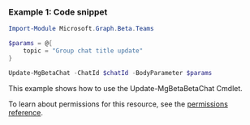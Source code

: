 ### Example 1: Code snippet

```powershellImport-Module Microsoft.Graph.Beta.Teams

$params = @{
	topic = "Group chat title update"
}

Update-MgBetaChat -ChatId $chatId -BodyParameter $params
```
This example shows how to use the Update-MgBetaBetaChat Cmdlet.
To learn about permissions for this resource, see the [permissions reference](/graph/permissions-reference).

